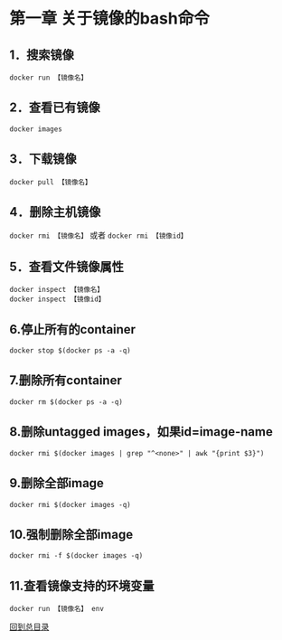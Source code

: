 第一章 关于镜像的bash命令  
====  
 1．搜索镜像   
-------  
`docker run 【镜像名】`  

 2．查看已有镜像   
-------  
`docker images`  

 3．下载镜像   
-------  
`docker pull 【镜像名】`  

 4．删除主机镜像   
-------  
`docker rmi 【镜像名】`
或者
`docker rmi 【镜像id】`  

 5．查看文件镜像属性   
-------  
`docker inspect 【镜像名】`  
`docker inspect 【镜像id】`  


6.停止所有的container  
-------
`docker stop $(docker ps -a -q)`  

7.删除所有container  
------
`docker rm $(docker ps -a -q)`  

8.删除untagged images，如果id=image-name  
------
`docker rmi $(docker images | grep "^<none>" | awk "{print $3}")`  

9.删除全部image  
------
`docker rmi $(docker images -q)`  

10.强制删除全部image  
-------
`docker rmi -f $(docker images -q)`  

11.查看镜像支持的环境变量
-------
`docker run 【镜像名】 env`

[回到总目录](https://github.com/jinzi9800/docker-tips/blob/master/README.md "回到项目readme.md")
